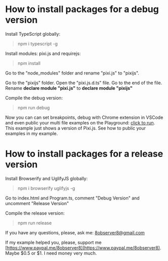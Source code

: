 # How to install packages for a debug version

Install TypeScript globally:

> npm i typescript -g

Install modules: pixi.js and requirejs:

> npm install

Go to the "node_modules" folder and rename "pixi.js" to "pixijs".

Go to the "pixijs" folder. Open the "pixi.js.d.ts" file. Go to the end of the file. Rename **declare module "pixi.js"** to **declare module "pixijs"**

Compile the debug version:

> npm run debug

Now you can can set breakpoints, debug with Chrome extension in VSCode and even public your multi file examples on the Playground: [click to run](https://next.plnkr.co/edit/2dkQtKRY30nvoYmF?preview). This example just shows a version of Pixi.js. See how to public your examples in my example.

# How to install packages for a release version

Install Browserify and UglifyJS globally:

> npm i browserify uglifyjs -g

Go to index.html and Program.ts, comment "Debug Version" and uncomment "Release Version"

Compile the release version:

> npm run release

If you have any questions, please, ask me: 8observer8@gmail.com

If my example helped you, please, support me [https://www.paypal.me/8observer8](https://www.paypal.me/8observer8). Maybe $0.5 or $1. I need money very much.